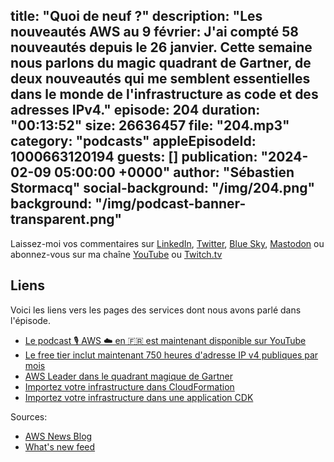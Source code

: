 title: "Quoi de neuf ?"
description: "Les nouveautés AWS au 9 février: J'ai compté 58 nouveautés depuis le 26 janvier. Cette semaine nous parlons du magic quadrant de Gartner, de deux nouveautés qui me semblent essentielles dans le monde de l'infrastructure as code et des adresses IPv4."
episode: 204
duration: "00:13:52"
size: 26636457
file: "204.mp3"
category: "podcasts"
appleEpisodeId: 1000663120194
guests: []
publication: "2024-02-09 05:00:00 +0000"
author: "Sébastien Stormacq"
social-background: "/img/204.png"
background: "/img/podcast-banner-transparent.png"
---

Laissez-moi vos commentaires sur [LinkedIn](https://www.linkedin.com/in/sebastienstormacq/), [Twitter](https://twitter.com/sebsto), [Blue Sky](https://bsky.app/profile/sebsto.bsky.social), [Mastodon](https://awscommunity.social/@sebsto) ou abonnez-vous sur ma chaîne [YouTube](https://www.youtube.com/sebsto) ou [Twitch.tv](https://www.twitch.tv/sebAWS)

## Liens

Voici les liens vers les pages des services dont nous avons parlé dans l'épisode.

- [Le podcast 🎙 AWS ☁️ en 🇫🇷 est maintenant disponible sur YouTube](https://www.youtube.com/watch?v=FoiENh1_kjU&list=PLZ_TUMnTqfu9lG7nh_3VHJ1iM2q9grWvd&pp=gAQBiAQB)
- [Le free tier inclut maintenant 750 heures d'adresse IP v4 publiques par mois](https://aws.amazon.com/about-aws/whats-new/2024/02/aws-free-tier-750-hours-free-public-ipv4-addresses/)
- [AWS Leader dans le quadrant magique de Gartner](https://aws.amazon.com/blogs/aws/read-the-2023-gartner-magic-quadrant-for-strategic-cloud-platform-services/)
- [Importez votre infrastructure dans CloudFormation](https://aws.amazon.com/blogs/devops/import-entire-applications-into-aws-cloudformation/)
- [Importez votre infrastructure dans une application CDK](https://aws.amazon.com/blogs/devops/announcing-cdk-migrate-a-single-command-to-migrate-to-the-aws-cdk/)

Sources: 

- [AWS News Blog](https://aws.amazon.com/blogs/aws/)
- [What's new feed](https://aws.amazon.com/about-aws/whats-new/2023/)
